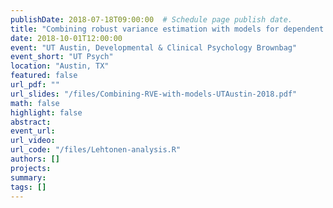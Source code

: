 ```yaml
---
publishDate: 2018-07-18T09:00:00  # Schedule page publish date.
title: "Combining robust variance estimation with models for dependent effect sizes"
date: 2018-10-01T12:00:00
event: "UT Austin, Developmental & Clinical Psychology Brownbag"
event_short: "UT Psych"
location: "Austin, TX"
featured: false
url_pdf: ""
url_slides: "/files/Combining-RVE-with-models-UTAustin-2018.pdf"
math: false
highlight: false
abstract: 
event_url: 
url_video: 
url_code: "/files/Lehtonen-analysis.R"
authors: []
projects: 
summary: 
tags: []
---
```

